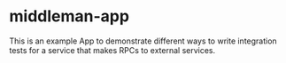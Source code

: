 # middleman-app

This is an example App to demonstrate different ways to write integration tests for a service that makes RPCs to external services.
